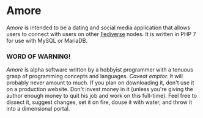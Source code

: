 # Amore

*Amore* is intended to be a dating and social media application that allows users to connect with users on other [Fediverse](https://en.wikipedia.org/wiki/Fediverse) nodes. It is written in PHP 7 for use with MySQL or MariaDB.

### WORD OF WARNING!
*Amore* is alpha software written by a hobbyist programmer with a tenuous grasp of programming concepts and languages. *Caveat emptor.* It will probably never amount to much. If you plan on downloading it, don't use it on a production website. Don't invest money in it (unless you're giving the author enough money to quit his job and work on this full-time). Feel free to dissect it, suggest changes, set it on fire, douse it with water, and throw it into a dimensional portal.
